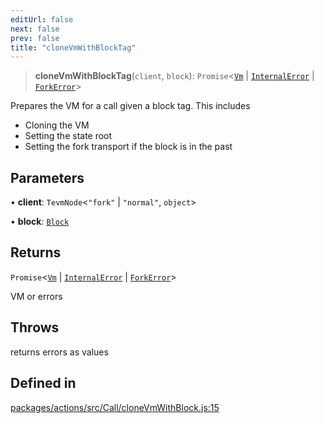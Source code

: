 ```yaml
---
editUrl: false
next: false
prev: false
title: "cloneVmWithBlockTag"
---
```


> **cloneVmWithBlockTag**(`client`, `block`): `Promise`\<[`Vm`](/reference/tevm/vm/type-aliases/vm/) \| [`InternalError`](/reference/tevm/errors/classes/internalerror/) \| [`ForkError`](/reference/tevm/errors/classes/forkerror/)\>

Prepares the VM for a call given a block tag. This includes
- Cloning the VM
- Setting the state root
- Setting the fork transport if the block is in the past

## Parameters

• **client**: `TevmNode`\<`"fork"` \| `"normal"`, `object`\>

• **block**: [`Block`](/reference/tevm/block/classes/block/)

## Returns

`Promise`\<[`Vm`](/reference/tevm/vm/type-aliases/vm/) \| [`InternalError`](/reference/tevm/errors/classes/internalerror/) \| [`ForkError`](/reference/tevm/errors/classes/forkerror/)\>

VM or errors

## Throws

returns errors as values

## Defined in

[packages/actions/src/Call/cloneVmWithBlock.js:15](https://github.com/evmts/tevm-monorepo/blob/main/packages/actions/src/Call/cloneVmWithBlock.js#L15)

